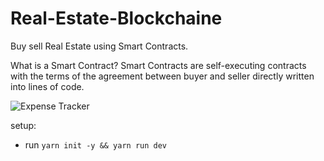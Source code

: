 # Real-Estate-Blockchaine

Buy sell Real Estate using Smart Contracts.

What is a Smart Contract? Smart Contracts are self-executing contracts with the terms of the agreement between buyer and seller directly written into lines of code.

![Expense Tracker](https://i.ibb.co/z444JGv/blockchaine-dapp.png)

setup:

- run `yarn init -y && yarn run dev`
